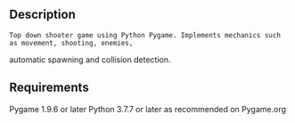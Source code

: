 Description
-----------

    Top down shooter game using Python Pygame. Implements mechanics such as movement, shooting, enemies,
automatic spawning and collision detection.

Requirements
------------

Pygame 1.9.6 or later
Python 3.7.7 or later as recommended on Pygame.org
